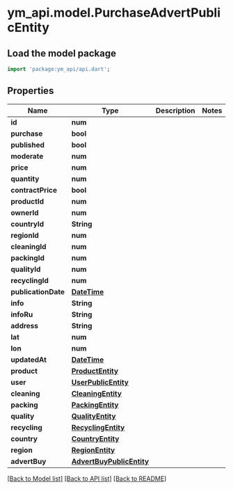 # ym_api.model.PurchaseAdvertPublicEntity

## Load the model package
```dart
import 'package:ym_api/api.dart';
```

## Properties
Name | Type | Description | Notes
------------ | ------------- | ------------- | -------------
**id** | **num** |  | 
**purchase** | **bool** |  | 
**published** | **bool** |  | 
**moderate** | **num** |  | 
**price** | **num** |  | 
**quantity** | **num** |  | 
**contractPrice** | **bool** |  | 
**productId** | **num** |  | 
**ownerId** | **num** |  | 
**countryId** | **String** |  | 
**regionId** | **num** |  | 
**cleaningId** | **num** |  | 
**packingId** | **num** |  | 
**qualityId** | **num** |  | 
**recyclingId** | **num** |  | 
**publicationDate** | [**DateTime**](DateTime.md) |  | 
**info** | **String** |  | 
**infoRu** | **String** |  | 
**address** | **String** |  | 
**lat** | **num** |  | 
**lon** | **num** |  | 
**updatedAt** | [**DateTime**](DateTime.md) |  | 
**product** | [**ProductEntity**](ProductEntity.md) |  | 
**user** | [**UserPublicEntity**](UserPublicEntity.md) |  | 
**cleaning** | [**CleaningEntity**](CleaningEntity.md) |  | 
**packing** | [**PackingEntity**](PackingEntity.md) |  | 
**quality** | [**QualityEntity**](QualityEntity.md) |  | 
**recycling** | [**RecyclingEntity**](RecyclingEntity.md) |  | 
**country** | [**CountryEntity**](CountryEntity.md) |  | 
**region** | [**RegionEntity**](RegionEntity.md) |  | 
**advertBuy** | [**AdvertBuyPublicEntity**](AdvertBuyPublicEntity.md) |  | 

[[Back to Model list]](../README.md#documentation-for-models) [[Back to API list]](../README.md#documentation-for-api-endpoints) [[Back to README]](../README.md)


